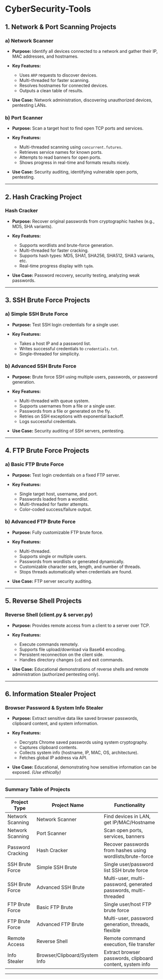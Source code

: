 # CyberSecurity-Tools


## 1. **Network & Port Scanning Projects**

### **a) Network Scanner**

* **Purpose:** Identify all devices connected to a network and gather their IP, MAC addresses, and hostnames.
* **Key Features:**

  * Uses `ARP` requests to discover devices.
  * Multi-threaded for faster scanning.
  * Resolves hostnames for connected devices.
  * Outputs a clean table of results.
* **Use Case:** Network administration, discovering unauthorized devices, pentesting LANs.

### **b) Port Scanner**

* **Purpose:** Scan a target host to find open TCP ports and services.
* **Key Features:**

  * Multi-threaded scanning using `concurrent.futures`.
  * Retrieves service names for known ports.
  * Attempts to read banners for open ports.
  * Shows progress in real-time and formats results nicely.
* **Use Case:** Security auditing, identifying vulnerable open ports, pentesting.

---

## 2. **Hash Cracking Project**

### **Hash Cracker**

* **Purpose:** Recover original passwords from cryptographic hashes (e.g., MD5, SHA variants).
* **Key Features:**

  * Supports wordlists and brute-force generation.
  * Multi-threaded for faster cracking.
  * Supports hash types: MD5, SHA1, SHA256, SHA512, SHA3 variants, etc.
  * Real-time progress display with `tqdm`.
* **Use Case:** Password recovery, security testing, analyzing weak passwords.

---

## 3. **SSH Brute Force Projects**

### **a) Simple SSH Brute Force**

* **Purpose:** Test SSH login credentials for a single user.
* **Key Features:**

  * Takes a host IP and a password list.
  * Writes successful credentials to `credentials.txt`.
  * Single-threaded for simplicity.

### **b) Advanced SSH Brute Force**

* **Purpose:** Brute force SSH using multiple users, passwords, or password generation.
* **Key Features:**

  * Multi-threaded with queue system.
  * Supports usernames from a file or a single user.
  * Passwords from a file or generated on the fly.
  * Retries on SSH exceptions with exponential backoff.
  * Logs successful credentials.
* **Use Case:** Security auditing of SSH servers, pentesting.

---

## 4. **FTP Brute Force Projects**

### **a) Basic FTP Brute Force**

* **Purpose:** Test login credentials on a fixed FTP server.
* **Key Features:**

  * Single target host, username, and port.
  * Passwords loaded from a wordlist.
  * Multi-threaded for faster attempts.
  * Color-coded success/failure output.

### **b) Advanced FTP Brute Force**

* **Purpose:** Fully customizable FTP brute force.
* **Key Features:**

  * Multi-threaded.
  * Supports single or multiple users.
  * Passwords from wordlists or generated dynamically.
  * Customizable character sets, length, and number of threads.
  * Stops threads automatically when credentials are found.
* **Use Case:** FTP server security auditing.

---

## 5. **Reverse Shell Projects**

### **Reverse Shell (client.py & server.py)**

* **Purpose:** Provides remote access from a client to a server over TCP.
* **Key Features:**

  * Execute commands remotely.
  * Supports file upload/download via Base64 encoding.
  * Persistent reconnection on the client side.
  * Handles directory changes (`cd`) and exit commands.
* **Use Case:** Educational demonstrations of reverse shells and remote administration (authorized pentesting only).

---

## 6. **Information Stealer Project**

### **Browser Password & System Info Stealer**

* **Purpose:** Extract sensitive data like saved browser passwords, clipboard content, and system information.
* **Key Features:**

  * Decrypts Chrome saved passwords using system cryptography.
  * Captures clipboard contents.
  * Collects system info (hostname, IP, MAC, OS, architecture).
  * Fetches global IP address via API.
* **Use Case:** Educational, demonstrating how sensitive information can be exposed. *(Use ethically)*

---

### **Summary Table of Projects**

| Project Type      | Project Name                  | Functionality                                                   |
| ----------------- | ----------------------------- | --------------------------------------------------------------- |
| Network Scanning  | Network Scanner               | Find devices in LAN, get IP/MAC/Hostname                        |
| Network Scanning  | Port Scanner                  | Scan open ports, services, banners                              |
| Password Cracking | Hash Cracker                  | Recover passwords from hashes using wordlists/brute-force       |
| SSH Brute Force   | Simple SSH Brute              | Single user/password list SSH brute force                       |
| SSH Brute Force   | Advanced SSH Brute            | Multi-user, multi-password, generated passwords, multi-threaded |
| FTP Brute Force   | Basic FTP Brute               | Single user/host FTP brute force                                |
| FTP Brute Force   | Advanced FTP Brute            | Multi-user, password generation, threads, flexible              |
| Remote Access     | Reverse Shell                 | Remote command execution, file transfer                         |
| Info Stealer      | Browser/Clipboard/System Info | Extract browser passwords, clipboard content, system info       |

---

